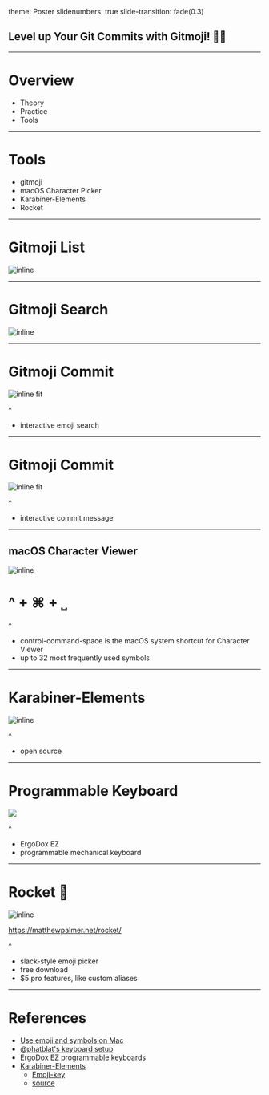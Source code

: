 theme: Poster
slidenumbers: true
slide-transition: fade(0.3)

## Level up Your Git Commits with Gitmoji! 👍🏻

---

# Overview

- Theory
- Practice
- Tools

---

# Tools

- gitmoji
- macOS Character Picker
- Karabiner-Elements
- Rocket

---

# Gitmoji List

![inline](images/gitmoji-list.png)

---

# Gitmoji Search

![inline](images/gitmoji-search.png)

---

# Gitmoji Commit

![inline fit](images/gitmoji-commit1.png)

^
- interactive emoji search

---

# Gitmoji Commit

![inline fit](images/gitmoji-commit2.png)

^
- interactive commit message

---

## macOS Character Viewer

![inline](images/emoji-picker.png)

# ^ + ⌘ + ⎵

^
- control-command-space is the macOS system shortcut for Character Viewer
- up to 32 most frequently used symbols

---

# Karabiner-Elements

![inline](images/karabiner-elements.png)

^

- open source

---

# Programmable Keyboard

![](images/keycaps.jpg)

^
- ErgoDox EZ
- programmable mechanical keyboard

---

# Rocket 🚀

![inline](images/rocket.png)

https://matthewpalmer.net/rocket/

^
- slack-style emoji picker
- free download
- $5 pro features, like custom aliases

---

# References

- [Use emoji and symbols on Mac](https://support.apple.com/en-gb/guide/mac-help/mchlp1560/mac)
- [@phatblat's keyboard setup](https://people.ergodox-ez.com/ben-chatelain/)
- [ErgoDox EZ programmable keyboards](https://ergodox-ez.com/)
- [Karabiner-Elements](https://karabiner-elements.pqrs.org/)
  - [Emoji-key](https://ke-complex-modifications.pqrs.org/json/Right_option_as_emoji_key.json)
  - [source](https://github.com/pqrs-org/Karabiner-Elements)
